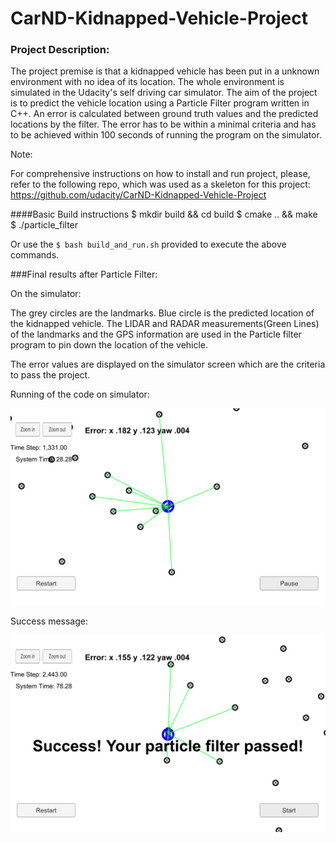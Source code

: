 # CarND-Kidnapped-Vehicle-Project



[//]: # (Image References)

[image1]: ./Success_images/Running.png "Running of the project"
[image2]: ./Success_images/Success.png "Success message by the simulator"

### Project Description:

The project premise is that a kidnapped vehicle has been put in a unknown environment with no idea of its location. The whole environment is simulated in the Udacity's self driving car simulator. The aim of the project is to predict the vehicle location using a Particle Filter program written in C++. An error is calculated between ground truth values and the predicted locations by the filter. The error has to be within a minimal criteria and has to be achieved within 100 seconds of running the program on the simulator.

 
Note:

For comprehensive instructions on how to install and run project, please, refer to the following repo, which was used as a skeleton for this project: https://github.com/udacity/CarND-Kidnapped-Vehicle-Project

 

####Basic Build instructions
    $ mkdir build && cd build
    $ cmake .. && make
    $ ./particle_filter

Or use the `$ bash build_and_run.sh` provided to execute the above commands.

###Final results after Particle Filter:

On the simulator: 

The grey circles are the landmarks. Blue circle is the predicted location of the kidnapped vehicle. The LIDAR and RADAR measurements(Green Lines) of the landmarks and the GPS information are used in the Particle filter program to pin down the location of the vehicle. 

The error values are displayed on the simulator screen which are the criteria to pass the project.

Running of the code on simulator:

![alt text][image1]


Success message:

![alt text][image2]


